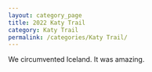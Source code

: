```yaml
---
layout: category_page
title: 2022 Katy Trail 
category: Katy Trail 
permalink: /categories/Katy Trail/
---
```


We circumvented Iceland. It was amazing.
